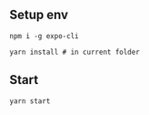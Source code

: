 ## Setup env

```
npm i -g expo-cli

yarn install # in current folder
```

## Start

```
yarn start
```
